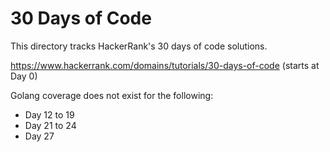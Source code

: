 # 30 Days of Code

This directory tracks HackerRank's 30 days of code solutions.

https://www.hackerrank.com/domains/tutorials/30-days-of-code (starts at Day 0)

Golang coverage does not exist for the following:
- Day 12 to 19
- Day 21 to 24
- Day 27
